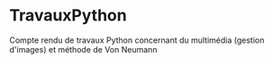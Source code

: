 # TravauxPython

Compte rendu de travaux Python concernant du multimédia (gestion d'images) et méthode de Von Neumann
